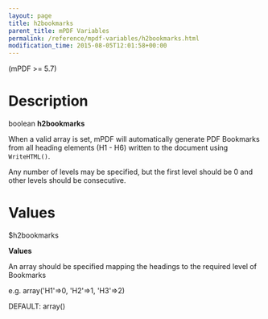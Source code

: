 ```yaml
---
layout: page
title: h2bookmarks
parent_title: mPDF Variables
permalink: /reference/mpdf-variables/h2bookmarks.html
modification_time: 2015-08-05T12:01:58+00:00
---
```


(mPDF >= 5.7)

# Description

boolean **h2bookmarks**

When a valid array is set, mPDF will automatically generate PDF Bookmarks from all heading elements (H1 - H6) written to the document using `WriteHTML()`.` `

Any number of levels may be specified, but the first level should be 0 and other levels should be consecutive.

# Values

<span class="parameter">$h2bookmarks</span><span class="smallblock">

</span>

**Values**

An array should be specified mapping the headings to the required level of Bookmarks

e.g. array('H1'=&gt;0, 'H2'=&gt;1, 'H3'=&gt;2)

<span class="smallblock">DEFAULT:</span> array()

